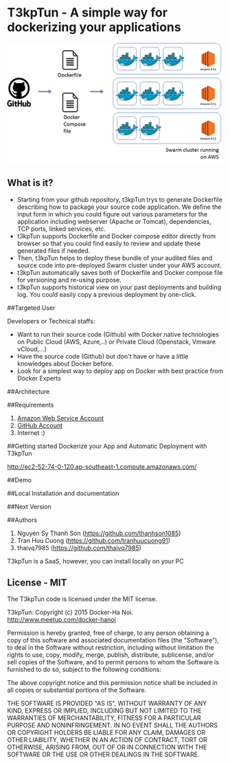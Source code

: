 T3kpTun - A simple way for dockerizing your applications
==============
![Dockerhanoi Tool](resources/Idea_definition.png "T3kpTun definition")

## What is it?

* Starting from your github repository, t3kpTun trys to generate Dockerfile describing how to package your source code application. We define the input form in which you could figure out various parameters for the application including webserver (Apache or Tomcat), dependencies, TCP ports, linked services, etc. 
* t3kpTun supports Dockerfile and Docker compose editor directly from browser so that you could find easily to review and update these generated files if needed.
* Then, t3kpTun helps to deploy these bundle of your audited files and source code into pre-deployed Swarm cluster under your AWS account.
* t3kpTun automatically saves both of Dockerfile and Docker compose file for versioning and re-using purpose.
* t3kpTun supports historical view on your past deployments and building log. You could easily copy a previous deployment by one-click.

##Targeted User

Developers or Technical staffs:
* Want to run their source code (Github) with Docker native technologies on Public Cloud (AWS, Azure,..) or Private Cloud (Openstack, Vmware vCloud,...)
* Have the source code (Github) but don't have or have a little knowledges about Docker before.
* Look for a simplest way to deploy app on Docker with best practice from Docker Experts

##Architecture

##Requirements

1. [Amazon Web Service Account](https://aws.amazon.com/) 
2. [GitHub Account](https://github.com/) 
3. Internet :)

##Getting started
Dockerize your App and Automatic Deployment with T3kpTun

http://ec2-52-74-0-120.ap-southeast-1.compute.amazonaws.com/

##Demo

##Local Installation and documentation

##Next Version

##Authors

1. Nguyen Sy Thanh Son (https://github.com/thanhson1085)
2. Tran Huu Cuong (https://github.com/tranhuucuong91)
3. thaivq7985 (https://github.com/thaivq7985)

T3kpTun is a SaaS, however, you can install locally on your PC

## License - MIT

The T3kpTun code is licensed under the MIT license.

T3kpTun: Copyright (c) 2015 Docker-Ha Noi. http://www.meetup.com/docker-hanoi

Permission is hereby granted, free of charge, to any person obtaining a copy
of this software and associated documentation files (the "Software"), to deal
in the Software without restriction, including without limitation the rights
to use, copy, modify, merge, publish, distribute, sublicense, and/or sell
copies of the Software, and to permit persons to whom the Software is
furnished to do so, subject to the following conditions:

The above copyright notice and this permission notice shall be included in
all copies or substantial portions of the Software.

THE SOFTWARE IS PROVIDED "AS IS", WITHOUT WARRANTY OF ANY KIND, EXPRESS OR
IMPLIED, INCLUDING BUT NOT LIMITED TO THE WARRANTIES OF MERCHANTABILITY,
FITNESS FOR A PARTICULAR PURPOSE AND NONINFRINGEMENT. IN NO EVENT SHALL THE
AUTHORS OR COPYRIGHT HOLDERS BE LIABLE FOR ANY CLAIM, DAMAGES OR OTHER
LIABILITY, WHETHER IN AN ACTION OF CONTRACT, TORT OR OTHERWISE, ARISING FROM,
OUT OF OR IN CONNECTION WITH THE SOFTWARE OR THE USE OR OTHER DEALINGS IN
THE SOFTWARE.
